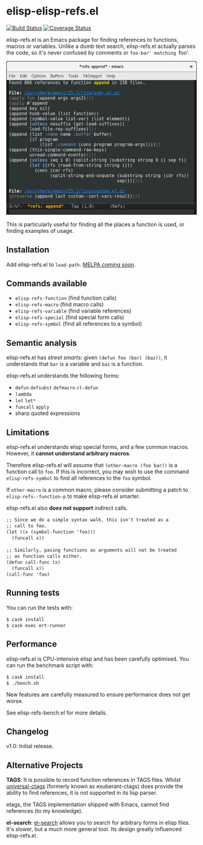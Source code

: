 # elisp-elisp-refs.el
[![Build Status](https://travis-ci.org/Wilfred/refs.el.svg?branch=master)](https://travis-ci.org/Wilfred/refs.el)
[![Coverage Status](https://coveralls.io/repos/github/Wilfred/refs.el/badge.svg?branch=master)](https://coveralls.io/github/Wilfred/refs.el?branch=master)

elisp-refs.el is an Emacs package for finding references to
functions, macros or variables. Unlike a dumb text search,
elisp-refs.el actually parses the code, so it's never confused by
comments or `foo-bar' matching `foo'.

![screenshot](refs_screenshot.png)

This is particularly useful for finding all the places a function is
used, or finding examples of usage.

## Installation

Add elisp-refs.el to
`load-path`. [MELPA coming soon](https://github.com/melpa/melpa/pull/4274).

## Commands available

* `elisp-refs-function` (find function calls)
* `elisp-refs-macro` (find macro calls)
* `elisp-refs-variable` (find variable references)
* `elisp-refs-special` (find special form calls)
* `elisp-refs-symbol` (find all references to a symbol)

## Semantic analysis

elisp-refs.el has *street smarts*: given `(defun foo (bar) (baz))`, it
understands that `bar` is a variable and `baz` is a function.

elisp-refs.el understands the following forms:

* `defun` `defsubst` `defmacro` `cl-defun`
* `lambda`
* `let` `let*`
* `funcall` `apply`
* sharp quoted expressions

## Limitations

elisp-refs.el understands elisp special forms, and a few common
macros. However, it **cannot understand arbitrary macros**.

Therefore elisp-refs.el will assume that `(other-macro (foo bar))` is a
function call to `foo`. If this is incorrect, you may wish to use the
command `elisp-refs-symbol` to find all references to the `foo` symbol.

If `other-macro` is a common macro, please consider submitting a patch
to `elisp-refs--function-p` to make elisp-refs.el smarter.

elisp-refs.el also **does not support** indirect calls.

``` emacs-lisp
;; Since we do a simple syntax walk, this isn't treated as a
;; call to foo.
(let ((x (symbol-function 'foo)))
  (funcall x))

;; Similarly, pasing functions as arguments will not be treated
;; as function calls either.
(defun call-func (x)
  (funcall x))
(call-func 'foo)
```

## Running tests

You can run the tests with:

```
$ cask install
$ cask exec ert-runner
```

## Performance

elisp-refs.el is CPU-intensive elisp and has been carefully optimised. You
can run the benchmark script with:

```
$ cask install
$ ./bench.sh
```

New features are carefully measured to ensure performance does not get
worse.

See elisp-refs-bench.el for more details.

## Changelog

v1.0: Initial release.

## Alternative Projects

**TAGS**: It is possible to record function references in TAGS
files. Whilst [universal-ctags](https://github.com/universal-ctags/ctags) (formerly
known as exuberant-ctags) does provide the ability to find references,
it is not supported in its lisp parser.

etags, the TAGS implementation shipped with Emacs, cannot find
references (to my knowledge).

**el-search**:
[el-search](https://elpa.gnu.org/packages/el-search.html) allows you
to search for arbitrary forms in elisp files. It's slower, but a much
more general tool. Its design greatly influenced elisp-refs.el.
